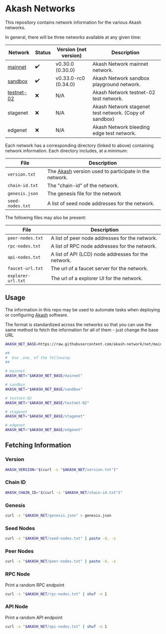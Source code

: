 # Akash Networks

This repository contains network information for the various Akash networks.

In general, there will be three networks available at any given time:

| Network                    | Status             | Version (net version) | Description                                            |
| -------------------------- | ------------------ | --------------------- | ------------------------------------------------------ |
| [mainnet](mainnet)         | :heavy_check_mark: | v0.30.0     (0.30.0)  | Akash Network mainnet network.                         |
| [sandbox](sandbox)         | :heavy_check_mark: | v0.33.0-rc0 (0.34.0)  | Akash Network sandbox playground network.              |
| [testnet-02](testnet-02)   | :x:                | N/A                   | Akash Network testnet-02 test network.                 |
| stagenet                   | :x:                | N/A                   | Akash Network stagenet test network. (Copy of sandbox) |
| edgenet                    | :x:                | N/A                   | Akash Network bleeding edge test network.              |

Each network has a corresponding directory (linked to above) containing network information.
Each directory includes, at a minimum:

| File             | Description                                                                        |
| ---------------- | ---------------------------------------------------------------------------------- |
| `version.txt`    | The [Akash](//github.com/akash-network/node) version used to participate in the network. |
| `chain-id.txt`   | The "chain-id" of the network.                                                     |
| `genesis.json`   | The genesis file for the network                                                   |
| `seed-nodes.txt` | A list of seed node addresses for the network.                                     |

The following files may also be present:

| File               | Description                                         |
| ------------------ | --------------------------------------------------- |
| `peer-nodes.txt`   | A list of peer node addresses for the network.      |
| `rpc-nodes.txt`    | A list of RPC node addresses for the network.       |
| `api-nodes.txt`    | A list of API (LCD) node addresses for the network. |
| `faucet-url.txt`   | The url of a faucet server for the network.         |
| `explorer-url.txt` | The url of a explorer UI for the network.           |

## Usage

The information in this repo may be used to automate tasks when deploying or configuring
[Akash](//github.com/akash-network/node) software.

The format is standardized across the networks so that you can use the same method
to fetch the information for all of them - just change the base URL

```sh
AKASH_NET_BASE=https://raw.githubusercontent.com/akash-network/net/main

##
#  Use _one_ of the following:
##

# mainnet
AKASH_NET="$AKASH_NET_BASE/mainnet"

# sandbox
AKASH_NET="$AKASH_NET_BASE/sandbox"

# testnet-02
AKASH_NET="$AKASH_NET_BASE/testnet-02"

# stagenet
AKASH_NET="$AKASH_NET_BASE/stagenet"

# edgenet
AKASH_NET="$AKASH_NET_BASE/edgenet"
```

## Fetching Information

### Version

```sh
AKASH_VERSION="$(curl -s "$AKASH_NET/version.txt")"
```

### Chain ID

```sh
AKASH_CHAIN_ID="$(curl -s "$AKASH_NET/chain-id.txt")"
```

### Genesis

```sh
curl -s "$AKASH_NET/genesis.json" > genesis.json
```

### Seed Nodes

```sh
curl -s "$AKASH_NET/seed-nodes.txt" | paste -d, -s
```

### Peer Nodes

```sh
curl -s "$AKASH_NET/peer-nodes.txt" | paste -d, -s
```

### RPC Node

Print a random RPC endpoint

```sh
curl -s "$AKASH_NET/rpc-nodes.txt" | shuf -n 1
```

### API Node

Print a random API endpoint

```sh
curl -s "$AKASH_NET/api-nodes.txt" | shuf -n 1
```
